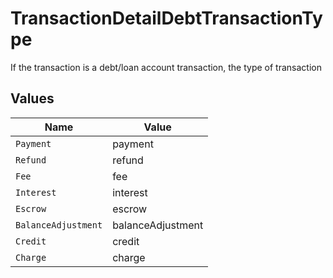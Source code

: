 # TransactionDetailDebtTransactionType

If the transaction is a debt/loan account transaction, the type of transaction


## Values

| Name                | Value               |
| ------------------- | ------------------- |
| `Payment`           | payment             |
| `Refund`            | refund              |
| `Fee`               | fee                 |
| `Interest`          | interest            |
| `Escrow`            | escrow              |
| `BalanceAdjustment` | balanceAdjustment   |
| `Credit`            | credit              |
| `Charge`            | charge              |